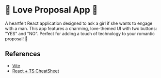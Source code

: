 # 💖 Love Proposal App 💖

A heartfelt React application designed to ask a girl if she wants to engage with a man. This app features a charming, love-themed UI with two buttons: "YES" and "NO". Perfect for adding a touch of technology to your romantic proposal! 🌹

## References

- [Vite](https://vitejs.dev/)
- [React + TS CheatSheet](https://react-typescript-cheatsheet.netlify.app/)
